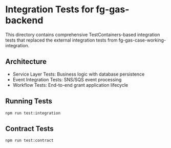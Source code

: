 # Integration Tests for fg-gas-backend

This directory contains comprehensive TestContainers-based integration tests that replaced the external integration tests from fg-gas-case-working-integration.

## Architecture

- Service Layer Tests: Business logic with database persistence
- Event Integration Tests: SNS/SQS event processing
- Workflow Tests: End-to-end grant application lifecycle

## Running Tests

`npm run test:integration`

## Contract Tests

`npm run test:contract`
